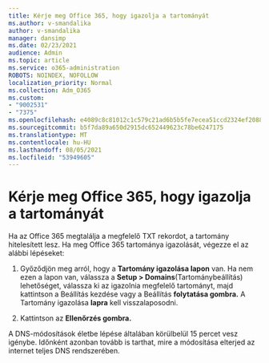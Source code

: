 ```yaml
---
title: Kérje meg Office 365, hogy igazolja a tartományát
ms.author: v-smandalika
author: v-smandalika
manager: dansimp
ms.date: 02/23/2021
audience: Admin
ms.topic: article
ms.service: o365-administration
ROBOTS: NOINDEX, NOFOLLOW
localization_priority: Normal
ms.collection: Adm_O365
ms.custom:
- "9002531"
- "7375"
ms.openlocfilehash: e4089c8c81012c1c579c21ad6b5b5fe7ecea51ccd2324ef208818bb7242e4af4
ms.sourcegitcommit: b5f7da89a650d2915dc652449623c78be6247175
ms.translationtype: MT
ms.contentlocale: hu-HU
ms.lasthandoff: 08/05/2021
ms.locfileid: "53949605"
---
```

# <a name="ask-office-365-to-verify-your-domain"></a>Kérje meg Office 365, hogy igazolja a tartományát

Ha az Office 365 megtalálja a megfelelő TXT rekordot, a tartomány hitelesített lesz. Ha meg Office 365 tartománya igazolását, végezze el az alábbi lépéseket:

1. Győződjön meg arról, hogy a **Tartomány igazolása lapon** van. Ha nem ezen a lapon van, válassza a **Setup > Domains**(Tartománybeállítás) lehetőséget,  válassza ki az igazolnia megfelelő tartományt, majd kattintson a Beállítás kezdése vagy a Beállítás **folytatása gombra.** A Tartomány igazolása **lapra** kell visszalaposodni.

2. Kattintson az **Ellenőrzés gombra.**

A DNS-módosítások életbe lépése általában körülbelül 15 percet vesz igénybe. Időnként azonban tovább is tarthat, mire a módosítása elterjed az internet teljes DNS rendszerében.

